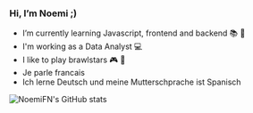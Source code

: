 ### Hi, I’m Noemi ;) 

- I’m currently learning Javascript, frontend and backend  :books: :file_folder:
- I'm working as a Data Analyst :computer:
- I like to play brawlstars :video_game: :iphone:
- Je parle francais 
- Ich lerne Deutsch und meine Mutterschprache ist Spanisch




![NoemiFN's GitHub stats](https://github-readme-stats.vercel.app/api?username=NoemiFN&show_icons=true&theme=dracula)

